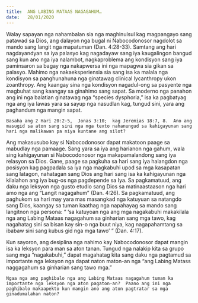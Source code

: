 ```yaml
---
title:  ANG LABING MATAAS NAGAGAHUM…
date:   28/01/2020
---
```


Walay sapayan nga nahambalan sia nga maghinulsul kag magpangayo sang patawad sa Dios, ang dalayon nga bugal ni Nabocodonosor nagdolot sa mando sang langit nga mapatuman (Dan. 4:28-33).  Samtang ang hari nagdayandyan sa iya palasyo kag nagadayaw sang iya kaugalingon bangud sang kun ano nga iya nalambot, nagkaproblema ang kondisyon sang iya paminsaron sa bagay nga nakapwersa ini nga mapagwa sia gikan sa palasyo.  Mahimo nga nakaeksperiensia sia sang isa ka malala nga kondisyon sa panghunahuna nga ginatawag clinical lycanthropy ukon zoanthropy.  Ang kaangay sina nga kondisyon nagadul-ong sa pasyente nga magbuhat sang kaangay sa ginahimo sang sapat.  Sa moderno nga panahon ang ini nga balatian ginatawag nga “species dysphoria,” isa ka pagbatyag nga ang iya lawas yara sa sayup nga nasudlan kag, tungud sini, yara ang paghandum nga mangin sapat.

`Basaha ang 2 Hari 20:2-5,  Jonas 3:10;  kag Jeremias 18:7, 8.  Ano ang masugid sa aton sang sini nga mga texto nahanungud sa kahigayunan sang hari nga malikawan pa niya kuntane ang silot?`

Ang makasusubo kay si Nabocodonosor dapat makatoon paage sa mabudlay nga pamaage.  Sang yara sa iya ang harianon nga gahum, wala sing kahigayunan si Nabocodonosor nga makapamalandong sang iya relasyon sa Dios.  Gane, paage sa pagkuha sa hari sang iya halangdon nga posisyon kag pagpadala sa iya nga magkabuhi upod sa mga kasapatan sang latagon, nahatagan sang Dios ang hari sang isa ka kahigayunan nga kilalahon ang iya bug-os nga pagdepende sa Iya.  Sa pagkamatuud, ang daku nga leksyon nga gusto etudlo sang Dios sa matinaastaason nga hari amo nga ang “Langit nagagahum” (Dan. 4:26).  Sa pagkamatuud, ang paghukom sa hari may yara mas masangkad nga katuyuan sa natangdo sang Dios, kaangay sa tuman kaathag nga napahayag sa mando sang langitnon nga persona: “ ‘sa katuyoan nga ang mga nagakabuhi makakilala nga ang Labing Mataas nagagahum sa ginharian sang mga tawo, kag nagahatag sini sa bisan kay sin-o nga buut niya, kag nagapahamtang sa ibabaw sini sang kubus gid nga mga tawo’ ” (Dan. 4:17).

Kun sayoron, ang desiplina nga nahimo kay Nabocodonosor dapat mangin isa ka leksyon para man sa aton tanan.  Tungud nga nalakip kita sa grupo sang mga “nagakabuhi,” dapat magahatag kita sang daku nga pagtamud sa importante nga leksyon nga dapat naton maton-an nga “ang Labing Matass naggagahum sa ginharian sang tawo mga.”

`Ngaa nga ang paghibalo nga ang Labing Mataas nagagahum tuman ka importante nga leksyon nga aton pagaton-an?  Paano ang ini nga paghibalo makaapekto kun mangin ano ang aton pagtratar sa mga ginadumalahan naton?`